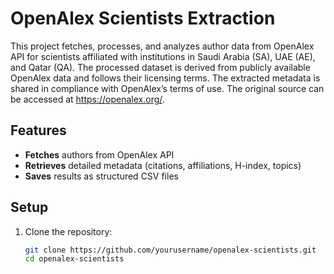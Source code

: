 # OpenAlex Scientists Extraction
This project fetches, processes, and analyzes author data from OpenAlex API for scientists affiliated with institutions in Saudi Arabia (SA), UAE (AE), and Qatar (QA). The processed dataset is derived from publicly available OpenAlex data and follows their licensing terms. The extracted metadata is shared in compliance with OpenAlex’s terms of use. The original source can be accessed at https://openalex.org/.

##  Features
- **Fetches** authors from OpenAlex API
- **Retrieves** detailed metadata (citations, affiliations, H-index, topics)
- **Saves** results as structured CSV files

## Setup
1. Clone the repository:
   ```sh
   git clone https://github.com/yourusername/openalex-scientists.git
   cd openalex-scientists

